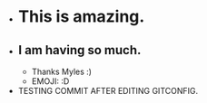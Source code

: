 - # This is amazing.
- ## I am having so much.
	- Thanks Myles :)
	- EMOJI: :D
- TESTING COMMIT AFTER EDITING GITCONFIG.
